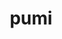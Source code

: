 ---
title: "pumi"
layout: cache
categories: [package, v0.18.1]
meta: {"versions": ["2.2.7"], "compilers": ["gcc@=7.5.0"], "oss": ["ubuntu18.04"], "platforms": ["linux"], "targets": ["x86_64"], "stacks": ["e4s", "root"], "num_specs": 1, "num_specs_by_stack": {"root": 1, "e4s": 1}}
spec_details: [{"hash": "hrdir4e76xleuyy7gbwkfwpc3hdriawc", "compiler": "gcc@=7.5.0", "versions": ["2.2.7"], "os": "ubuntu18.04", "platform": "linux", "target": "x86_64", "variants": ["build_type=RelWithDebInfo", "~fortran", "~int64", "~ipo", "~shared", "simmodsuite=none", "+simmodsuite_version_check", "~testing", "~zoltan"], "stacks": ["root", "e4s"], "size": "-", "tarball": "https://binaries.spack.io/v0.18.1/build_cache/linux-ubuntu18.04-x86_64/gcc-7.5.0/pumi-2.2.7/linux-ubuntu18.04-x86_64-gcc-7.5.0-pumi-2.2.7-hrdir4e76xleuyy7gbwkfwpc3hdriawc.spack"}]
---